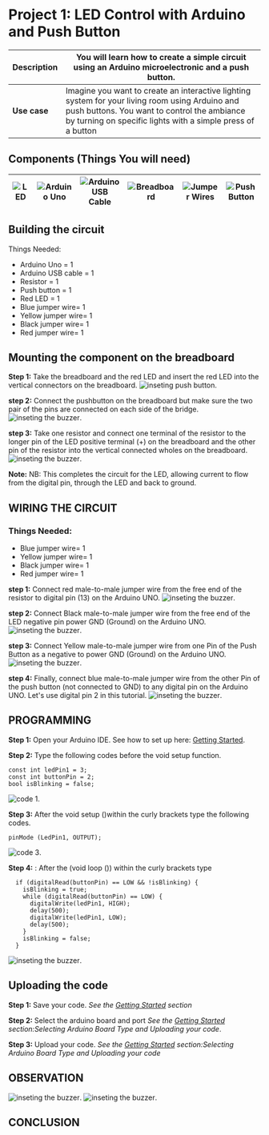 # Project 1: LED Control with Arduino and Push Button

| **Description** | You will learn how to create a simple circuit using an Arduino microelectronic and a push button.                                                                           |
| --------------- | -------------------------------------------------------------------------------------------------------------------------------------------------------------------------------------------------------------- |
| **Use case**    | Imagine you want to create an interactive lighting system for your living room using Arduino and push buttons. You want to control the ambiance by turning on specific lights with a simple press of a button |

## Components (Things You will need)

| ![LED ](../../assets/components/LED.png) | ![Arduino Uno](../../assets/components/arduino.png) | ![Arduino USB Cable](../../assets/components/USB_Cable.png) | ![Breadboard](../../assets/components/breadboard.png) | ![Jumper Wires](../../assets/components/jump_wire.png) | ![Push Button](../../assets/components/Push_Button.png) |
| ---------------------------------------- | --------------------------------------------------- | ----------------------------------------------------------- | ----------------------------------------------------- | ------------------------------------------------------ | ------------------------------------------------------- |

## Building the circuit

Things Needed:

- Arduino Uno = 1
- Arduino USB cable = 1
- Resistor = 1
- Push button = 1
- Red LED = 1
- Blue jumper wire= 1
- Yellow jumper wire= 1
- Black jumper wire= 1
- Red jumper wire= 1

## Mounting the component on the breadboard

**Step 1:** Take the breadboard and the red LED and insert the red LED into the vertical connectors on the breadboard.
![inseting push button](../../assets/2.0/2.1.Push%20Button%20+%20LED/img%201.png).

**step 2:** Connect the pushbutton on the breadboard but make sure the two pair of the pins are connected on each side of the bridge.
![inseting the buzzer](../../assets/2.0/2.1.Push%20Button%20+%20LED/img%202.png).

**step 3:** Take one resistor and connect one terminal of the resistor to the longer pin of the LED positive terminal (+) on the breadboard and the other pin of the resistor into the vertical connected wholes on the breadboard.
![inseting the buzzer](../../assets/2.0/2.1.Push%20Button%20+%20LED/img%203.png).

**Note:** NB: This completes the circuit for the LED, allowing current to flow from the digital pin, through the LED and back to ground.

## WIRING THE CIRCUIT

### Things Needed:

- Blue jumper wire= 1
- Yellow jumper wire= 1
- Black jumper wire= 1
- Red jumper wire= 1

**step 1:** Connect red male-to-male jumper wire from the free end of the resistor to digital pin (13) on the Arduino UNO.
![inseting the buzzer](../../assets/2.0/2.1.Push%20Button%20+%20LED/wire1.png).

**step 2:** Connect Black male-to-male jumper wire from the free end of the LED negative pin power GND (Ground) on the Arduino UNO.
![inseting the buzzer](../../assets/2.0/2.1.Push%20Button%20+%20LED/wire%202.png).

**step 3:** Connect Yellow male-to-male jumper wire from one Pin of the Push Button as a negative to power GND (Ground) on the Arduino UNO.
![inseting the buzzer](../../assets/2.0/2.1.Push%20Button%20+%20LED/wire%203.png).

**step 4:** Finally, connect blue male-to-male jumper wire from the other Pin of the push button (not connected to GND) to any digital pin on the Arduino UNO. Let's use digital pin 2 in this tutorial.
![inseting the buzzer](../../assets/2.0/2.1.Push%20Button%20+%20LED/wire%204.png).

## PROGRAMMING

**Step 1:** Open your Arduino IDE. See how to set up here: [Getting Started](../../../../README.md#getting-started).

**Step 2:** Type the following codes before the void setup function.

```
const int ledPin1 = 3;
const int buttonPin = 2;
bool isBlinking = false;
```

![code 1](../../assets/2.0/2.1.Push%20Button%20+%20LED/code%201.PNG).

**Step 3:** After the void setup ()within the curly brackets type the following codes.

```
pinMode (LedPin1, OUTPUT); 

```

![code 3](../../assets/2.0/2.1.Push%20Button%20+%20LED/code%202.PNG).

**Step 4:** : After the (void loop ()) within the curly brackets type

```
  if (digitalRead(buttonPin) == LOW && !isBlinking) {
    isBlinking = true;
    while (digitalRead(buttonPin) == LOW) {
      digitalWrite(ledPin1, HIGH);
      delay(500);
      digitalWrite(ledPin1, LOW);
      delay(500);
    }
    isBlinking = false;
  }
```
![inseting the buzzer](../../assets/2.0/2.1.Push%20Button%20+%20LED/2.code%203.PNG).

## Uploading the code

**Step 1:** Save your code. _See the [Getting Started](../../../../README.md#getting-started) section_

**Step 2:** Select the arduino board and port _See the [Getting Started](../../../../README.md#getting-started) section:Selecting Arduino Board Type and Uploading your code_.

**Step 3:** Upload your code. _See the [Getting Started](../../../../README.md#getting-started) section:Selecting Arduino Board Type and Uploading your code_

## OBSERVATION

![inseting the buzzer](../../assets/2.0/2.1.Push%20Button%20+%20LED/obsev%201.png).
![inseting the buzzer](../../assets/2.0/2.1.Push%20Button%20+%20LED/obsev%202.png).


## CONCLUSION
